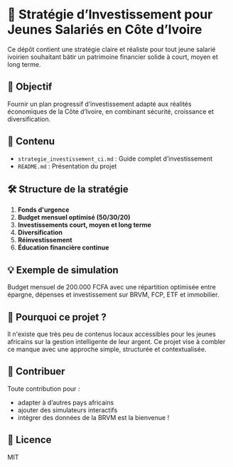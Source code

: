 # 💼 Stratégie d’Investissement pour Jeunes Salariés en Côte d’Ivoire

Ce dépôt contient une stratégie claire et réaliste pour tout jeune salarié ivoirien souhaitant bâtir un patrimoine financier solide à court, moyen et long terme.

## 🧭 Objectif
Fournir un plan progressif d’investissement adapté aux réalités économiques de la Côte d’Ivoire, en combinant sécurité, croissance et diversification.

## 📂 Contenu
- `strategie_investissement_ci.md` : Guide complet d’investissement
- `README.md` : Présentation du projet

## 🛠 Structure de la stratégie
1. **Fonds d'urgence**
2. **Budget mensuel optimisé (50/30/20)**
3. **Investissements court, moyen et long terme**
4. **Diversification**
5. **Réinvestissement**
6. **Éducation financière continue**

## 💡 Exemple de simulation
Budget mensuel de 200.000 FCFA avec une répartition optimisée entre épargne, dépenses et investissement sur BRVM, FCP, ETF et immobilier.

## 🧠 Pourquoi ce projet ?
Il n'existe que très peu de contenus locaux accessibles pour les jeunes africains sur la gestion intelligente de leur argent. Ce projet vise à combler ce manque avec une approche simple, structurée et contextualisée.

## 🔗 Contribuer
Toute contribution pour :
- adapter à d’autres pays africains
- ajouter des simulateurs interactifs
- intégrer des données de la BRVM
est la bienvenue !

## 📜 Licence
MIT
